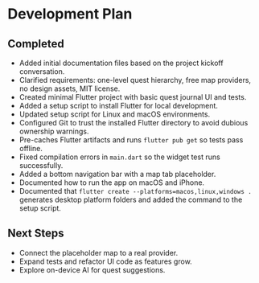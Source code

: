 # Development Plan

## Completed
- Added initial documentation files based on the project kickoff conversation.
- Clarified requirements: one-level quest hierarchy, free map providers, no design assets, MIT license.
- Created minimal Flutter project with basic quest journal UI and tests.
- Added a setup script to install Flutter for local development.
- Updated setup script for Linux and macOS environments.
- Configured Git to trust the installed Flutter directory to avoid dubious ownership warnings.
- Pre-caches Flutter artifacts and runs `flutter pub get` so tests pass offline.
- Fixed compilation errors in `main.dart` so the widget test runs successfully.
- Added a bottom navigation bar with a map tab placeholder.
- Documented how to run the app on macOS and iPhone.
- Documented that `flutter create --platforms=macos,linux,windows .` generates
  desktop platform folders and added the command to the setup script.


## Next Steps
- Connect the placeholder map to a real provider.
- Expand tests and refactor UI code as features grow.
- Explore on-device AI for quest suggestions.
